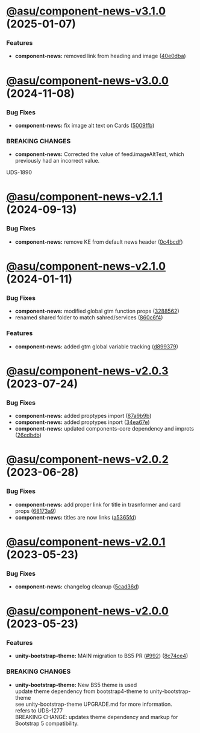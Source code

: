 # [@asu/component-news-v3.1.0](https://github.com/asu/asu-unity-stack/compare/@asu/component-news-v3.0.0...@asu/component-news-v3.1.0) (2025-01-07)


### Features

* **component-news:** removed link from heading and image ([40e0dba](https://github.com/asu/asu-unity-stack/commit/40e0dba1051ada4322031a15bd146e69b0ac2b5a))

# [@asu/component-news-v3.0.0](https://github.com/asu/asu-unity-stack/compare/@asu/component-news-v2.1.1...@asu/component-news-v3.0.0) (2024-11-08)


### Bug Fixes

* **component-news:** fix image alt text on Cards ([5009ffb](https://github.com/asu/asu-unity-stack/commit/5009ffbac640514ca142aac71320fb52865cae13))


### BREAKING CHANGES

* **component-news:** Corrected the value of feed.imageAltText, which previously had an incorrect value.

UDS-1890

# [@asu/component-news-v2.1.1](https://github.com/asu/asu-unity-stack/compare/@asu/component-news-v2.1.0...@asu/component-news-v2.1.1) (2024-09-13)


### Bug Fixes

* **component-news:** remove KE from default news header ([0c4bcdf](https://github.com/asu/asu-unity-stack/commit/0c4bcdf74bcd24def7e141ede7656bb658a6d8c8))

# [@asu/component-news-v2.1.0](https://github.com/asu/asu-unity-stack/compare/@asu/component-news-v2.0.3...@asu/component-news-v2.1.0) (2024-01-11)


### Bug Fixes

* **component-news:** modified global gtm function props ([3288562](https://github.com/asu/asu-unity-stack/commit/3288562e3a1c17e4bf872fdcd685430f87c04a05))
* renamed shared folder to match sahred/services ([860c6f4](https://github.com/asu/asu-unity-stack/commit/860c6f44d42119956cbaa36d8c9d8798613c76fa))


### Features

* **component-news:** added gtm global variable tracking ([d899379](https://github.com/asu/asu-unity-stack/commit/d899379b1c38db4708ca372eec126eec7618626d))

# [@asu/component-news-v2.0.3](https://github.com/asu/asu-unity-stack/compare/@asu/component-news-v2.0.2...@asu/component-news-v2.0.3) (2023-07-24)


### Bug Fixes

* **component-news:** added proptypes import ([87a9b9b](https://github.com/asu/asu-unity-stack/commit/87a9b9b623de00d5237d12594fa3f16c68519400))
* **component-news:** added proptypes inport ([34ea67e](https://github.com/asu/asu-unity-stack/commit/34ea67ea85ef283191cf3a41f942b65c58a59fd8))
* **component-news:** updated components-core dependency and improts ([26cdbdb](https://github.com/asu/asu-unity-stack/commit/26cdbdb248734c9b5a8bece9a8a6be8c8e5013e3))

# [@asu/component-news-v2.0.2](https://github.com/asu/asu-unity-stack/compare/@asu/component-news-v2.0.1...@asu/component-news-v2.0.2) (2023-06-28)


### Bug Fixes

* **component-news:** add proper link for title in trasnformer and card props ([68173a9](https://github.com/asu/asu-unity-stack/commit/68173a92124bcbfbdef25465f1bfc0f33542da4e))
* **component-news:** titles are now links ([a5365fd](https://github.com/asu/asu-unity-stack/commit/a5365fd483c499ec19b2b74937d631e0538e6755))

# [@asu/component-news-v2.0.1](https://github.com/asu/asu-unity-stack/compare/@asu/component-news-v2.0.0...@asu/component-news-v2.0.1) (2023-05-23)


### Bug Fixes

* **component-news:** changelog cleanup ([5cad36d](https://github.com/asu/asu-unity-stack/commit/5cad36db019ead9915431e47c24e1432de379e9d))

# [@asu/component-news-v2.0.0](https://github.com/asu/asu-unity-stack/compare/@asu/component-news-v1.1.2...@asu/component-news-v2.0.0) (2023-05-23)


### Features

* **unity-bootstrap-theme:** MAIN migration to BS5 PR ([#992](https://github.com/asu/asu-unity-stack/issues/992)) ([8c74ce4](https://github.com/asu/asu-unity-stack/commit/8c74ce4dc65278839b207b9ae895ea76e8e2195d))


### BREAKING CHANGES

* **unity-bootstrap-theme:** New BS5 theme is used<br>
update theme dependency from bootstrap4-theme to unity-bootstrap-theme<br>
see unity-bootstrap-theme UPGRADE.md for more information.<br>
refers to UDS-1277<br>
BREAKING CHANGE: updates theme dependency and markup for Bootstrap 5 compatibility.
